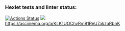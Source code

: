 ### Hexlet tests and linter status:
[![Actions Status](https://github.com/unforgiven30/php-project-45/workflows/hexlet-check/badge.svg)](https://github.com/unforgiven30/php-project-45/actions)
<a href="https://codeclimate.com/github/unforgiven30/php-project-45/maintainability"><img src="https://api.codeclimate.com/v1/badges/d46286e335c0554c328a/maintainability" /></a>
https://asciinema.org/a/KLK1UOChvRm81ReU7akzaRbnK
